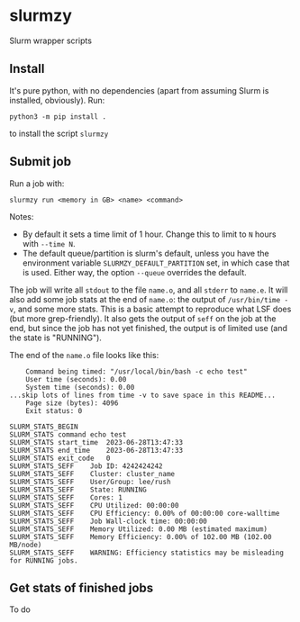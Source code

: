 # slurmzy

Slurm wrapper scripts


## Install

It's pure python, with no dependencies (apart from assuming Slurm
is installed, obviously). Run:

```
python3 -m pip install .
```

to install the script `slurmzy`


## Submit job

Run a job with:

```
slurmzy run <memory in GB> <name> <command>
```

Notes:

* By default it sets a time limit of 1 hour. Change this to limit to
  `N` hours  with `--time N`.
* The default queue/partition is slurm's default, unless you have
  the environment variable `SLURMZY_DEFAULT_PARTITION` set, in which case
  that is used. Either way, the option `--queue` overrides the default.


The job will write all `stdout` to the file `name.o`, and all `stderr` to
`name.e`. It will also add some job stats at the end of `name.o`: the output
of `/usr/bin/time -v`, and some more stats. This is a basic attempt to
reproduce what LSF does (but more grep-friendly). It also gets the
output of `seff` on the job at the end, but since the job has not
yet finished, the output is of limited use (and the state is "RUNNING").

The end of the `name.o` file looks like this:

```
	Command being timed: "/usr/local/bin/bash -c echo test"
	User time (seconds): 0.00
	System time (seconds): 0.00
...skip lots of lines from time -v to save space in this README...
	Page size (bytes): 4096
	Exit status: 0

SLURM_STATS_BEGIN
SLURM_STATS	command	echo test
SLURM_STATS	start_time	2023-06-28T13:47:33
SLURM_STATS	end_time	2023-06-28T13:47:33
SLURM_STATS	exit_code	0
SLURM_STATS_SEFF	Job ID: 4242424242
SLURM_STATS_SEFF	Cluster: cluster_name
SLURM_STATS_SEFF	User/Group: lee/rush
SLURM_STATS_SEFF	State: RUNNING
SLURM_STATS_SEFF	Cores: 1
SLURM_STATS_SEFF	CPU Utilized: 00:00:00
SLURM_STATS_SEFF	CPU Efficiency: 0.00% of 00:00:00 core-walltime
SLURM_STATS_SEFF	Job Wall-clock time: 00:00:00
SLURM_STATS_SEFF	Memory Utilized: 0.00 MB (estimated maximum)
SLURM_STATS_SEFF	Memory Efficiency: 0.00% of 102.00 MB (102.00 MB/node)
SLURM_STATS_SEFF	WARNING: Efficiency statistics may be misleading for RUNNING jobs.
```


## Get stats of finished jobs

To do
